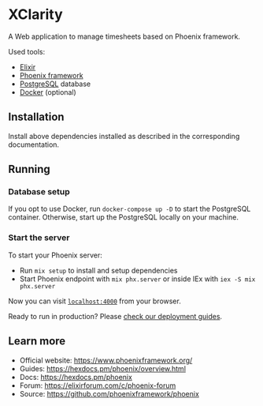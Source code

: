 # XClarity

A Web application to manage timesheets based on Phoenix framework.

Used tools:

- [Elixir](https://elixir-lang.org/docs.html)
- [Phoenix framework](https://phoenixframework.org)
- [PostgreSQL](https://www.postgresql.org) database
- [Docker](https://www.docker.com) (optional)

## Installation

Install above dependencies installed as described in the corresponding documentation.

## Running

### Database setup

If you opt to use Docker, run `docker-compose up -D` to start the PostgreSQL container.
Otherwise, start up the PostgreSQL locally on your machine.

### Start the server

To start your Phoenix server:

- Run `mix setup` to install and setup dependencies
- Start Phoenix endpoint with `mix phx.server` or inside IEx with `iex -S mix phx.server`

Now you can visit [`localhost:4000`](http://localhost:4000) from your browser.

Ready to run in production? Please [check our deployment guides](https://hexdocs.pm/phoenix/deployment.html).

## Learn more

- Official website: https://www.phoenixframework.org/
- Guides: https://hexdocs.pm/phoenix/overview.html
- Docs: https://hexdocs.pm/phoenix
- Forum: https://elixirforum.com/c/phoenix-forum
- Source: https://github.com/phoenixframework/phoenix
